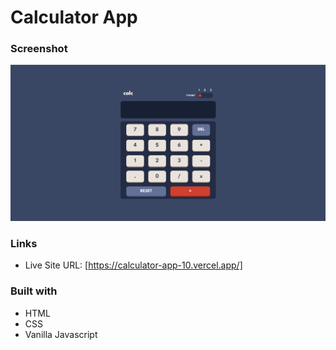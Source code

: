 # Calculator App

### Screenshot

![](Screenshot/Screenshot.png)

### Links

- Live Site URL: [https://calculator-app-10.vercel.app/]

### Built with

- HTML
- CSS
- Vanilla Javascript

